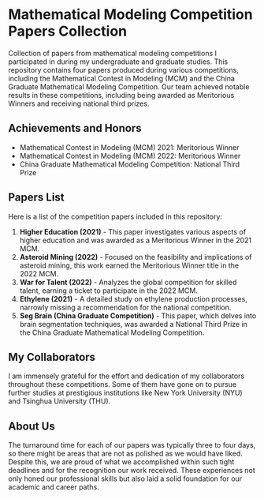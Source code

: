 # Mathematical Modeling Competition Papers Collection

Collection of papers from mathematical modeling competitions I participated in during my undergraduate and graduate studies. This repository contains four papers produced during various competitions, including the Mathematical Contest in Modeling (MCM) and the China Graduate Mathematical Modeling Competition. Our team achieved notable results in these competitions, including being awarded as Meritorious Winners and receiving national third prizes.

## Achievements and Honors

- Mathematical Contest in Modeling (MCM) 2021: Meritorious Winner
- Mathematical Contest in Modeling (MCM) 2022: Meritorious Winner
- China Graduate Mathematical Modeling Competition: National Third Prize

## Papers List

Here is a list of the competition papers included in this repository:

1. **Higher Education (2021)** - This paper investigates various aspects of higher education and was awarded as a Meritorious Winner in the 2021 MCM.
2. **Asteroid Mining (2022)** - Focused on the feasibility and implications of asteroid mining, this work earned the Meritorious Winner title in the 2022 MCM.
3. **War for Talent (2022)** - Analyzes the global competition for skilled talent, earning a ticket to participate in the 2022 MCM.
4. **Ethylene (2021)** - A detailed study on ethylene production processes, narrowly missing a recommendation for the national competition.
5. **Seg Brain (China Graduate Competition)** - This paper, which delves into brain segmentation techniques, was awarded a National Third Prize in the China Graduate Mathematical Modeling Competition.

## My Collaborators

I am immensely grateful for the effort and dedication of my collaborators throughout these competitions. Some of them have gone on to pursue further studies at prestigious institutions like New York University (NYU) and Tsinghua University (THU).

## About Us

The turnaround time for each of our papers was typically three to four days, so there might be areas that are not as polished as we would have liked. Despite this, we are proud of what we accomplished within such tight deadlines and for the recognition our work received. These experiences not only honed our professional skills but also laid a solid foundation for our academic and career paths.
